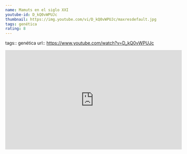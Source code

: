 ```yaml
---
name: Mamuts en el siglo XXI
youtube-id: D_kQ0vWPUJc
thumbnail: https://img.youtube.com/vi/D_kQ0vWPUJc/maxresdefault.jpg
tags: genética
rating: 8
---
```

tags:: genética
url:: https://www.youtube.com/watch?v=D_kQ0vWPUJc

<iframe width='560' height='315' src='https://www.youtube.com/embed/D_kQ0vWPUJc' title='YouTube video player' frameborder='0' allow='accelerometer; autoplay; clipboard-write; encrypted-media; gyroscope; picture-in-picture; web-share' allowfullscreen></iframe>


